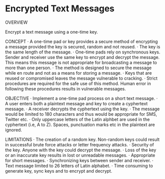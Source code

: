 ﻿# Encrypted Text Messages

OVERVIEW

Encrypt a text message using a one-time key.

CONCEPT
· A one-time pad or key provides a secure method of encrypting a message provided the key is secured, random and not reused.
· The key is the same length of the message.
· One-time pads rely on synchronous keys. Sender and receiver use the same key to encrypt and decrypt the message. This means this message is not appropriate for broadcasting a message to more than one person.
· The method is designed to secure the message while en route and not as a means for storing a message.
· Keys that are reused or compromised leaves the message vulnerable to cracking.
· Strict procedures are required for the safe use of this method. Human error in following these procedures results in vulnerable messages.

OBJECTIVE
· Implement a one-time pad process on a short text message.
· A user enters both a plaintext message and key to create a cyphertext message.
· A receiver decrypts the cyphertext using the key.
· The message would be limited to 180 characters and thus would be appropriate for SMS, Twitter etc.
· Only uppercase letters of the Latin alphbet are used in the cyphertext (i.e, A to Z). Spaces, punctuation marks etc in the plaintext are ignored.

LIMITATIONS
· The creation of a random key. Non-random keys could result in successful brute force attacks or letter frequency attacks.
· Security of the key. Anyone with the key could decrypt the message.
· Loss of the key or an inaccurate key results in lost or unreadable messages.
· Appropriate for short messages.
· Synchronizing keys between sender and receiver.
· Text message limited to 26 letters of Latin alphabet.
· Time consuming to generate key, sync keys and to encrypt and decrypt.






 

